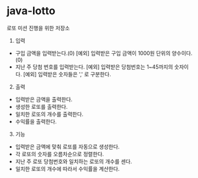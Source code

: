 # java-lotto
로또 미션 진행을 위한 저장소

1. 입력
+ 구입 금액을 입력받는다.(0)
    [예외] 입력받은 구입 금액이 1000원 단위의 양수이다.(0)
+ 지난 주 당첨 번호를 입력받는다.
    [예외] 입력받은 당첨번호는 1~45까지의 숫자이다.
    [예외] 입력받은 숫자들은 ',' 로 구분한다.

2. 출력
+ 입력받은 금액을 출력한다.
+ 생성한 로또를 출력한다. 
+ 일치한 로또의 개수를 출력한다.
+ 수익률을 출력한다.

3. 기능
+ 입력받은 금액에 맞춰 로또를 자동으로 생성한다. 
+ 각 로또의 숫자를 오름차순으로 정렬한다.
+ 지난 주 로또 당첨번호와 일치하는 로또의 개수를 센다.
+ 일치한 로또의 개수에 따라서 수익률을 계산한다.
